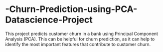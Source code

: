 # -Churn-Prediction-using-PCA-Datascience-Project
This project predicts customer churn in a bank using Principal Component Analysis (PCA). This can be helpful for churn prediction, as it can help to identify the most important features that contribute to customer churn.
